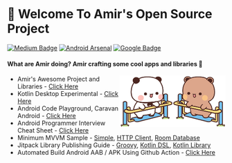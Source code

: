 # 👋 Welcome To Amir's Open Source Project
[![Medium Badge](https://img.shields.io/badge/-faisalamircs-black?style=flat-square&logo=Medium&logoColor=white&link=https://medium.com/@faisalamircs)](https://medium.com/@faisalamircs)
[![Android Arsenal](https://img.shields.io/badge/Android%20Arsenal-amirisback-brightgreen.svg?style=flat-square)](https://android-arsenal.com/user/amirisback)
[![Google Badge](https://img.shields.io/badge/Google%20Dev%20Library-amirisback-orange?style=flat-square)](https://devlibrary.withgoogle.com/authors/amirisback)


#### What are Amir doing? Amir crafting some cool apps and libraries 🔨

<!-- Super -->
<!-- <img width="100px" height="110px" align="right" src="https://raw.githubusercontent.com/amirisback/amirisback/master/docs/image/bear-panda/panda-super.gif">
<img width="100px" height="110px" align="right" src="https://raw.githubusercontent.com/amirisback/amirisback/master/docs/image/bear-panda/bear-super.gif">
 -->
 
<!-- Drink Boba -->
<!--
<img width="110px" height="115px" align="right" src="https://raw.githubusercontent.com/amirisback/amirisback/master/docs/image/bear-panda/bear-minum-boba-ditaman.gif">
<img width="110px" height="115px" align="right" src="https://raw.githubusercontent.com/amirisback/amirisback/master/docs/image/bear-panda/panda-minum-boba-ditaman.gif">
-->

<!-- Emotional Damage -->
<!-- <img width="110px" height="100px" align="right" src="https://raw.githubusercontent.com/amirisback/amirisback/master/docs/image/bear-panda/panda-nahan-emosi.gif">
<img width="110px" height="100px" align="right" src="https://raw.githubusercontent.com/amirisback/amirisback/master/docs/image/bear-panda/bear-nahan-emosi.gif">
 -->
 
<!-- Eating WaterMelon -->
<!-- <img width="185px" height="100px" align="right" src="https://raw.githubusercontent.com/amirisback/amirisback/master/docs/image/bear-panda/bear-panda-eating-water-melon-01.gif"> -->

<!-- Run -->
<!-- <img width="160px" height="100px" align="right" src="https://raw.githubusercontent.com/amirisback/amirisback/master/docs/image/bear-panda/bear-panda-run.gif"> -->

<!-- Swing -->
<img width="245px" height="120px" align="right" src="https://raw.githubusercontent.com/amirisback/amirisback/master/docs/image/bear-panda/bear-panda-swing.gif">

<!-- Head Bang -->
<!-- <img width="180px" height="100px" align="right" src="https://raw.githubusercontent.com/amirisback/amirisback/master/docs/image/bear-panda/bear-panda-head-bang.gif"> -->

<!-- Ciluk Ba -->
<!-- <img width="160px" height="100px" align="right" src="https://raw.githubusercontent.com/amirisback/amirisback/master/docs/image/bear-panda/bear-panda-cilukba-2.gif"> -->

<!-- Chicken Dance -->
<!-- <img width="100px" height="100px" align="right" src="https://raw.githubusercontent.com/amirisback/amirisback/master/docs/image/bear-panda/panda-chicken.gif">
<img width="100px" height="100px" align="right" src="https://raw.githubusercontent.com/amirisback/amirisback/master/docs/image/bear-panda/bear-chicken.gif">
  -->
  
- Amir's Awesome Project and Libraries - [Click Here](https://github.com/amirisback/awesome-project-catalogue)
- Kotlin Desktop Experimental - [Click Here](https://github.com/amirisback/desktop-experimental-catalgoue)
- Android Code Playground, Caravan Android - [Click Here](https://github.com/caravancodes/caravan-android)
- Android Programmer Interview Cheat Sheet - [Click Here](https://amirisback.github.io/android-programmer-interview-cheat-sheet/)
- Minimum MVVM Sample - [Simple](https://github.com/amirisback/minimum-mvvm), [HTTP Client](https://github.com/amirisback/minimum-mvvm-network-api), [Room Database](https://github.com/amirisback/minimum-mvvm-room-database)
- Jitpack Library Publishing Guide - [Groovy](https://github.com/amirisback/jitpack-library-groovy-guide), [Kotlin DSL](https://github.com/amirisback/jitpack-library-kotlin-dsl-guide), [Kotlin Library](https://github.com/amirisback/easy-kotlin-lib-jar) 
- Automated Build Android AAB / APK Using Github Action - [Click Here](https://github.com/amirisback/automated-build-android-app-with-github-action)
